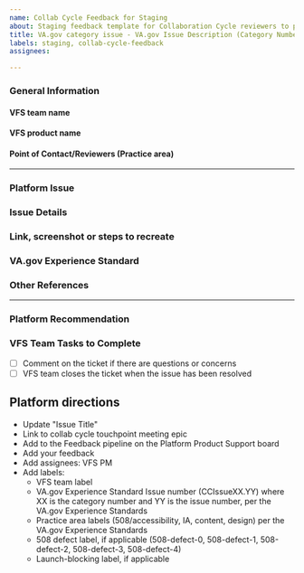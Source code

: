 ```yaml
---
name: Collab Cycle Feedback for Staging
about: Staging feedback template for Collaboration Cycle reviewers to provide feedback to VFS teams
title: VA.gov category issue - VA.gov Issue Description (Category Number.Issue Number)
labels: staging, collab-cycle-feedback
assignees: 

---
```




### General Information

#### VFS team name


#### VFS product name


#### Point of Contact/Reviewers (Practice area)


---

### Platform Issue


### Issue Details


### Link, screenshot or steps to recreate


### VA.gov Experience Standard


### Other References


---

### Platform Recommendation


### VFS Team Tasks to Complete

- [ ] Comment on the ticket if there are questions or concerns
- [ ] VFS team closes the ticket when the issue has been resolved

## Platform directions
- Update "Issue Title"
- Link to collab cycle touchpoint meeting epic
- Add to the Feedback pipeline on the Platform Product Support board
- Add your feedback
- Add assignees: VFS PM
- Add labels:
  - VFS team label
  - VA.gov Experience Standard Issue number (CCIssueXX.YY) where XX is the category number and YY is the issue number, per the VA.gov Experience Standards
  - Practice area labels (508/accessibility, IA, content, design) per the VA.gov Experience Standards
  - 508 defect label, if applicable (508-defect-0, 508-defect-1, 508-defect-2, 508-defect-3, 508-defect-4)
  - Launch-blocking label, if applicable
